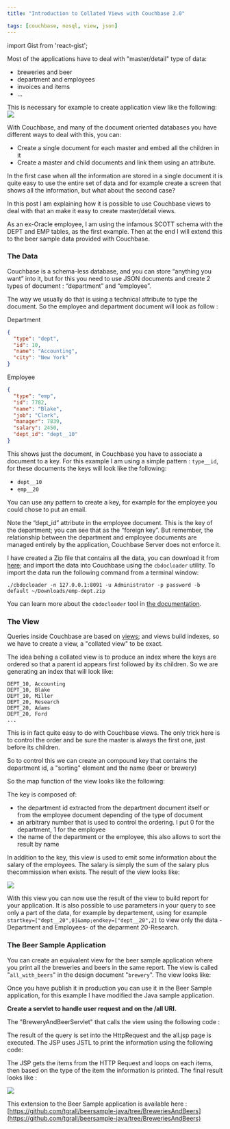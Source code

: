 ```yaml
---
title: "Introduction to Collated Views with Couchbase 2.0"

tags: [couchbase, nosql, view, json]
---
```

import Gist from 'react-gist';


Most of the applications have to deal with "master/detail" type of data:

* breweries and beer
* department and employees
* invoices and items
* ...

This is necessary for example to create application view like the following:
  ![]( http://1.bp.blogspot.com/-vdpPEX_Wfm0/URt23LU3r1I/AAAAAAAAAbA/rDykow-eQY4/s320/Screen+Shot+2013-02-13+at+12.19.11+PM.png )

With Couchbase, and many of the document oriented databases you have different ways to deal with this, you can:

* Create a single document for each master and embed all the children in it
* Create a master and child documents and link them using an attribute.

In the first case when all the information are stored in a single document it is quite easy to use the entire set of data and for example create a screen that shows all the information, but what about the second case?

In this post I am explaining how it is possible to use Couchbase views to deal with that an make it easy to create master/detail views.

As an ex-Oracle employee, I am using the infamous SCOTT schema with the DEPT and EMP tables, as the first example. Then at the end I will extend this to the beer sample data provided with Couchbase.

### The Data

Couchbase is a schema-less database, and you can store “anything you want” into it, but for this you need to use JSON documents and create 2 types of document : “department” and “employee”.

The way we usually do that is using a technical attribute to type the document. So the employee and department document will look as follow :

Department

``` json
{
  "type": "dept",
  "id": 10,
  "name": "Accounting",
  "city": "New York"
}
```

Employee

``` json
{
  "type": "emp",
  "id": 7782,
  "name": "Blake",
  "job": "Clark",
  "manager": 7839,
  "salary": 2450,
  "dept_id": "dept__10"
}
```
This shows just the document, in Couchbase you have to associate a document to a key. For this example I am using a simple pattern : `type__id`, for these documents the keys will look like the following:

* `dept__10`
* `emp__20`

You can use any pattern to create a key, for example for the employee you could chose to put an email.

Note the “dept_id” attribute in the employee document. This is the key of the department; you can see that as the “foreign key”. But remember, the relationship between the department and employee documents are managed entirely by the application, Couchbase Server does not enforce it.

I have created a Zip file that contains all the data, you can download it from [here](http://db.tt/NsUfweBM); and import the data into Couchbase using the `cbdocloader` utility. To import the data run the following command from a terminal window:

```
./cbdocloader -n 127.0.0.1:8091 -u Administrator -p password -b default ~/Downloads/emp-dept.zip
```

You can learn more about the `cbdocloader` tool in [the documentation](http://www.couchbase.com/docs/couchbase-manual-2.0/couchbase-admin-cmdline-cbdocloader.html).

### The View

Queries inside Couchbase are based on [views](http://www.couchbase.com/docs/couchbase-manual-2.0/couchbase-views-basics.html); and views build indexes, so we have to create a view, a "collated view" to be exact.

The idea behing a collated view is to produce an index where the keys are ordered so that a parent id appears first followed by its children. So we are generating an index that will look like:

```
DEPT_10, Accounting
DEPT_10, Blake
DEPT_10, Miller
DEPT_20, Research
DEPT_20, Adams
DEPT_20, Ford
...
```

This is in fact quite easy to do with Couchbase views. The only trick here is to control the order and be sure the master is always the first one, just before its children.

So to control this we can create an compound key that contains the department id, a "sorting" element and the name (beer or brewery)

So the map function of the view looks like the following:

<Gist id="bfb625e0ff175b1778bc" 
/>


The key is composed of:

* the department id extracted from the department document itself or from the employee document depending of the type of document
* an arbitrary number that is used to control the ordering. I put 0 for the department, 1 for the employee
* the name of the department or the employee, this also allows to sort the result by name

In addition to the key, this view is used to emit some information about the salary of the employees. The salary is simply the sum of the salary plus thecommission when exists. The result of the view looks like:

![]( http://2.bp.blogspot.com/-wLmoUPfo-f8/URtierY_qBI/AAAAAAAAAaw/i3DMCvilCcU/s400/Screen+Shot+2013-02-13+at+10.52.30+AM.png )

With this view you can now use the result of the view to build report for your application. It is also possible to use parameters in your query to see only a part of the data, for example by departement, using for example `startkey=["dept__20",0]&amp;endkey=["dept__20",2]` to view only the data -Department and Employees- of the deparment 20-Research.

### The Beer Sample Application

You can create an equivalent view for the beer sample application where you print all the breweries and beers in the same report. The view is called "`all_with_beers`" in the design document "`brewery`". The view looks like:

<Gist id="4944154" 
/>


Once you have publish it in production you can use it in the Beer Sample application, for this example I have modified the Java sample application.

**Create a servlet to handle user request and on the /all URI.**

The "BreweryAndBeerServlet" that calls the view using the following code :

<Gist id="4944142" 
/>

The result of the query is set into the HttpRequest and the all.jsp page is executed. The JSP uses JSTL to print the information using the following code:

<Gist id="c163f57778d663632e87" 
/>
The JSP gets the items from the HTTP Request and loops on each items, then based on the type of the item the information is printed. The final result looks like :

![]( http://1.bp.blogspot.com/-vdpPEX_Wfm0/URt23LU3r1I/AAAAAAAAAbA/rDykow-eQY4/s320/Screen+Shot+2013-02-13+at+12.19.11+PM.png )

This extension to the Beer Sample application is available here :[https://github.com/tgrall/beersample-java/tree/BreweriesAndBeers](https://github.com/tgrall/beersample-java/tree/BreweriesAndBeers)
